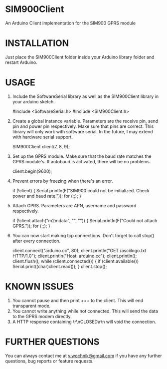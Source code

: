 SIM900Client
============

An Arduino Client implementation for the SIM900 GPRS module


INSTALLATION
============

Just place the SIM900Client folder inside your Arduino library folder and restart Arduino.

USAGE
=====

1. Include the SoftwareSerial library as well as the SIM900Client library in your arduino sketch.

    #include <SoftwareSerial.h>
    #include <SIM900Client.h>

2. Create a global instance variable. Parameters are the receive pin, send pin and power pin respectively. Make sure that pins are correct. This library will only work with software serial. In the future, I may extend with hardware serial support.

    SIM900Client client(7, 8, 9);

3. Set up the GPRS module. Make sure that the baud rate matches the GPRS module's. If autobaud is activated, there will be no problems.

    client.begin(9600);

4. Prevent errors by freezing when there's an error.

    if (!client) {
        Serial.println(F("SIM900 could not be initialized. Check power and baud rate."));
        for (;;);
    }

5. Attach GPRS. Parameters are APN, username and password respectively.

    if (!client.attach("m2mdata", "", "")) {
        Serial.println(F("Could not attach GPRS."));
        for (;;);
    }

6. You can now start making tcp connections. Don't forget to call stop() after every connection.

    client.connect("arduino.cc", 80);
    client.println("GET /asciilogo.txt HTTP/1.0");
    client.println("Host: arduino.cc");
    client.println();
    client.flush();
    while (client.connected()) {
        if (client.available())
            Serial.print((char)client.read());
    }
    client.stop();

KNOWN ISSUES
============

1. You cannot pause and then print +++ to the client. This will end transparent mode.
2. You cannot write anything while not connected. This will send the data to the GPRS modem directly.
3. A HTTP response containing \r\nCLOSED\r\n will void the connection.

FURTHER QUESTIONS
=================

You can always contact me at v.wochnik@gmail.com if you have any further questions, bug reports or feature requests.
